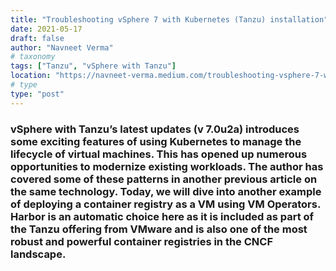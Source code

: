 ```yaml
---
title: "Troubleshooting vSphere 7 with Kubernetes (Tanzu) installation"
date: 2021-05-17
draft: false
author: "Navneet Verma"
# taxonomy
tags: ["Tanzu", "vSphere with Tanzu"]
location: "https://navneet-verma.medium.com/troubleshooting-vsphere-7-with-kubernetes-tanzu-installation-b5eca62008a"
# type
type: "post"
---
```


### vSphere with Tanzu’s latest updates (v 7.0u2a) introduces some exciting features of using Kubernetes to manage the lifecycle of virtual machines. This has opened up numerous opportunities to modernize existing workloads. The author has covered some of these patterns in another previous article on the same technology. Today, we will dive into another example of deploying a container registry as a VM using VM Operators. Harbor is an automatic choice here as it is included as part of the Tanzu offering from VMware and is also one of the most robust and powerful container registries in the CNCF landscape.
